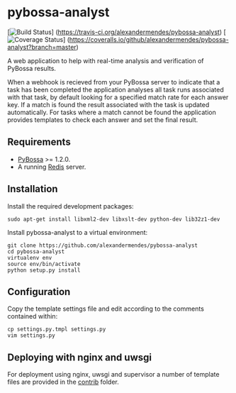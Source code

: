 # pybossa-analyst

[![Build Status](https://travis-ci.org/alexandermendes/pybossa-analyst.svg?branch=master)]
(https://travis-ci.org/alexandermendes/pybossa-analyst)
[![Coverage Status](https://coveralls.io/repos/github/alexandermendes/pybossa-analyst/badge.svg?branch=master)]
(https://coveralls.io/github/alexandermendes/pybossa-analyst?branch=master)


A web application to help with real-time analysis and verification of PyBossa results.

When a webhook is recieved from your PyBossa server to indicate that a task has been completed the application
analyses all task runs associated with that task, by default looking for a specified match rate for each answer
key. If a match is found the result associated with the task is updated automatically. For tasks where a match
cannot be found the application provides templates to check each answer and set the final result.


## Requirements

- [PyBossa](https://github.com/PyBossa/pybossa) >= 1.2.0.
- A running [Redis](https://github.com/antirez/redis) server.


## Installation

Install the required development packages:

```
sudo apt-get install libxml2-dev libxslt-dev python-dev lib32z1-dev
```

Install pybossa-analyst to a virtual environment:

```
git clone https://github.com/alexandermendes/pybossa-analyst
cd pybossa-analyst
virtualenv env
source env/bin/activate
python setup.py install
```


## Configuration

Copy the template settings file and edit according to the comments contained within:

```
cp settings.py.tmpl settings.py
vim settings.py
```


## Deploying with nginx and uwsgi

For deployment using nginx, uwsgi and supervisor a number of template files are
provided in the [contrib](./contrib) folder.

